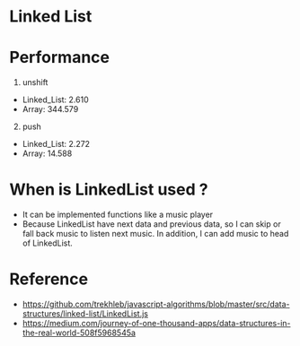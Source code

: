 # Linked List

# Performance
1. unshift
  - Linked_List: 2.610
  - Array: 344.579

2. push
  - Linked_List: 2.272
  - Array: 14.588

# When is LinkedList used ?
  - It can be implemented functions like a music player
  - Because LinkedList have next data and previous data, so I can skip or fall back music to listen next music. In addition, I can add music to head of LinkedList.

# Reference
 - https://github.com/trekhleb/javascript-algorithms/blob/master/src/data-structures/linked-list/LinkedList.js
 - https://medium.com/journey-of-one-thousand-apps/data-structures-in-the-real-world-508f5968545a